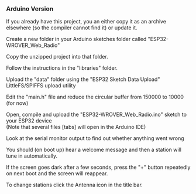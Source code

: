 ### Arduino Version

If you already have this project, you an either copy it as an archive elsewhere (so the compiler cannot find it) or update it.

Create a new folder in your Arduino sketches folder called "ESP32-WROVER_Web_Radio"

Copy the unzipped project into that folder.

Follow the instructions in the "libraries" folder.

Upload the "data" folder using the "ESP32 Sketch Data Upload" LittleFS/SPIFFS upload utility

Edit the "main.h" file and reduce the circular buffer from 150000 to 10000 (for now)

Open, compile and upload the "ESP32-WROVER_Web_Radio.ino" sketch to your ESP32 device  
(Note that several files [tabs] will open in the Arduino IDE)

Look at the serial monitor output to find out whether anything went wrong

You should (on boot up) hear a welcome message and then a station will tune in automatically.

If the screen goes dark after a few seconds, press the "+" button repeatedly on next boot and the screen will reappear.

To change stations click the Antenna icon in the title bar.